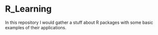 # R_Learning
In this repository I would gather a stuff about R packages with some basic examples of their applications.
